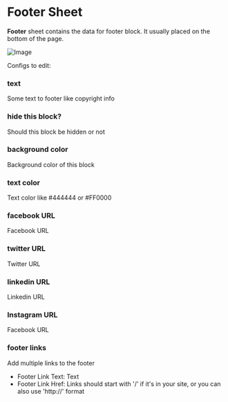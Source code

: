 # Footer Sheet

<b>Footer</b> sheet contains the data for footer block. It usually placed on the bottom of the page. 

![Image](https://sheetly.s3.amazonaws.com/docs/footer.png)

Configs to edit:

### text

Some text to footer like copyright info

### hide this block?

Should this block be hidden or not

### background color

Background color of this block

### text color

Text color like #444444 or #FF0000

### facebook URL

Facebook URL

### twitter URL

Twitter URL

### linkedin URL

Linkedin URL

### Instagram URL

Facebook URL

### footer links

Add multiple links to the footer

- Footer Link Text: Text
- Footer Link Href: Links should start with '/' if it's in your site, or you can also use 'http://' format
